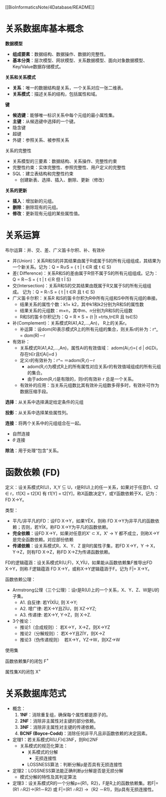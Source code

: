 [[BioInformaticsNote/4Database/README]]

# 关系数据库基本概念

**数据模型**
- **组成要素**：数据结构、数据操作、数据的完整性。
- **基本分类**：层次模型、网状模型、关系数据模型、面向对象数据模型、Key/Value数据存储模式。

**关系和关系模式**
- **关系**：唯一的数据结构是关系，一个关系对应一张二维表。
- **关系模式**：描述关系的结构，包括属性和域。

**键**
- **候选键**：能够唯一标识关系中每个元组的最小属性集。
- **主键**：从候选键中选择的一个键。
- 隐含键
- 超键
- 外键：参照关系、被参照关系

关系的完整性
- 关系模型的三要素：数据结构、关系操作、完整性约束
- 完整性约束：实体完整性、参照完整性、用户定义的完整性
- SQL：建立表结构和完整性约束
	- 创建新表、选择、插入、删除、更新（修改）

**关系的更新**
- **插入**：增加新的元组。
- **删除**：删除现有的元组。
- **修改**：更新现有元组的某些属性值。

# 关系运算

布尔运算：并、交、差、广义笛卡尔积、补、有效补
- 并(Union)：关系R和S的并其结果由属于R或属于S的所有元组组成，其结果为一个新关系。记为：Q = R∪S = { t | t ∈R 或 t ∈ S}
- 差( Difference)：关系R和S的差由属于R但不属于S的所有元组组成。记为： Q = R－S = { t | t ∈R 但 t Ï S}
- 交(Intersection)：关系R和S的交其结果由既属于R又属于S的所有元组组成。 记为：Q = R∩S = { t | t ∈R 且 t ∈ S}
- 广义笛卡尔积：关系R 和S的笛卡尔积为R中所有元组和S中所有元组的串接。
	- 结果关系的属性个数：k1+ k2，其中k1和k2分别为R和S的属性数
	- 结果关系的元组数：m×n，其中m、n分别为R和S的元组数
	- R和S的笛卡尔积记为：Q = R × S = {t |t =trts,tr∈R 且 ts∈S}
- 补(Complement)：关系模式R(A1,A2,…,An)， R上的关系r。
	- 补运算：设dom(R)表示模式R上的所有元组的集合，则关系r的补为：r^_ = dom(R)－r
- 有效补：
	- 关系模式R(A1,A2,…,An)，属性Ai的有效值域： adom(Ai,r)={ d | d∈Di，存在t∈r且t[Ai]=d }
	- 定义r的有效补为：r^~ ＝adom(R,r)－r
		- adom(R,r)为模式R上的所有属性对应关系r的有效值域组成的所有元组的集合。
		- 由于adom(R,r)是有限的，则r的有效补 r 总是一个关系。
	- 有效补的应用：当关系元组数比其有效补元组数多得多时，有效补可作为数据压缩手段。

**选择**：从关系中选择满足给定条件的元组

**投影**：从关系中选择某些属性列。

**连接**：将两个关系中的元组组合在一起。
- 自然连接
- $\theta$ 连接

**除法**：用于处理“包含”关系。

# 函数依赖 (FD)


定义：设关系模式R(U)，X,Y ⊆ U，r是R(U)上的任一关系，如果对于任意t1、t2 ∈ r，t1[X] = t2[X] 有 t1[Y] = t2[Y]，称X函数决定Y，或Y函数依赖于X，记为：FD X→Y。

类型：
- 平凡/非平凡的FD：设FD X→Y，如果YËX，则称 FD X→Y为非平凡的函数依赖；否则，若YÍX，称FD X→Y为平凡的函数依赖。
- **完全依赖**：设FD X→Y，如果对任意的X' ⊂ X，X' → Y 都不成立，则称X→Y是完全函数依赖。对应部份依赖
- **传递依赖**：设关系模式R，X、Y、Z 是R的属性子集，若FD X→Y，Y → X，Y→Z，则有FD X→Z，称FD X→Z为传递函数依赖。

FD的逻辑蕴涵：设关系模式R(U,F)，X,YÍU，如果能从函数依赖集F推导出FD X→Y，则称 F逻辑蕴涵 FD X→Y，或称X→Y逻辑蕴涵于F。记为 F|= X→Y。

函数依赖公理：
- Armstrong公理（三个公理）：设r是R(U)上的一个关系，X、Y、Z、W是U的子集。
	- A1. 自反律: 若YÍXÍU, 则 X→Y;
	- A2. 增广律: 若X→Y且ZÍU，则 XZ→YZ;
	- A3. 传递律: 若X→Y, Y→Z，则 X→Z.
- 3个推论：
	- 推论1（合成规则）： 若X→Y，X→Z，则X→YZ
	- 推论2（分解规则）： 若X→Y且ZÍY，则X→Z
	- 推论3（伪传递规则）  若X→Y，YZ→W，则XZ→W

使用集

函数依赖集F的闭包 F$^+$

属性集X的闭包 X$^+$



# 关系数据库范式

- 概念：
	1. **1NF**：消除重复组，确保每个属性都是原子的。
	2. **2NF**：消除非主属性对主键的部分依赖。
	3. **3NF**：消除非主属性对主键的传递依赖。
	4. **BCNF (Boyce-Codd)**：消除任何非平凡且非函数依赖的决定因素。
- 定理1：若关系模式R(U,F)∈3NF，则R∈2NF
	- 关系模式的规范化算法：
		- 关系模式的分解
			- 无损连接性
		- LOSSNESS算法：判断分解ρ是否具有无损连接性
- 定理2：LOSSNESS算法能正确判断ρ分解是否是无损分解
	- 模式分解的特性及其判定算法
- 定理3：设关系模式R的一个分解ρ={R1，R2}，F是R上的函数依赖集。若F|=(R1 ∩R2)→(R1－R2) 或 F|=(R1 ∩R2) →（R2 －R1)，则ρ具有无损连接性。
